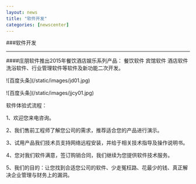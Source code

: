 ```yaml
---
layout: news
title: "软件开发"
categories: [newscenter]
---
```

###软件开发

<hr/>
####庄朋软件推出2015年餐饮酒店娱乐系列产品： 餐饮软件  宾馆软件  酒店软件   洗浴软件、行业管理软件等软件及新功能二次开发。
<p>
![百度头条](/static/images/jd01.jpg)
<p>
<p>
![百度头条](/static/images/jjcy01.jpg)
<p>
软件体验式流程：
<p>
1、欢迎您来电咨询。
<p>
2、我们售前工程师了解您公司的需求，推荐适合您的产品进行演示。
<p>
3、试用产品我们技术员支持网络远程安装，并给于相关技术指导及操作说明书。
<p>
4、您对我们软件满意，签订购销合同，我们继续为您提供软件技术服务。
<p>
5、我们的目的：让您找到合适您公司的软件、少走冤枉路、花最少的钱、真正解决企业管理与财务上的漏洞。
<p>